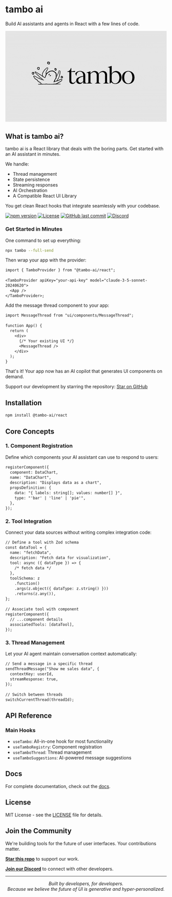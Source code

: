 # tambo ai

Build AI assistants and agents in React with a few lines of code.

<p align="center">
  <img src="../assets/tambo-animation.gif" alt="tambo ai Octo Juggling">
</p>

## What is tambo ai?

tambo ai is a React library that deals with the boring parts. Get started with an AI assistant in minutes.

We handle:

- Thread management
- State persistence
- Streaming responses
- AI Orchestration
- A Compatible React UI Library

You get clean React hooks that integrate seamlessly with your codebase.

[![npm version](https://img.shields.io/npm/v/@tambo-ai/react.svg)](https://www.npmjs.com/package/@tambo-ai/react)
[![License](https://img.shields.io/github/license/tambo-ai/tambo.svg)](https://github.com/tambo-ai/tambo/blob/main/LICENSE)
[![GitHub last commit](https://img.shields.io/github/last-commit/tambo-ai/tambo.svg)](https://github.com/tambo-ai/tambo/commits/main)
[![Discord](https://img.shields.io/badge/chat-on%20discord-blue.svg)](https://discord.gg/dJNvPEHth6)

### Get Started in Minutes

One command to set up everything:

```bash
npx tambo --full-send
```

Then wrap your app with the provider:

```tsx
import { TamboProvider } from "@tambo-ai/react";

<TamboProvider apiKey="your-api-key" model="claude-3-5-sonnet-20240620">
  <App />
</TamboProvider>;
```

Add the message thread component to your app:

```tsx
import MessageThread from "ui/components/MessageThread";

function App() {
  return (
    <div>
      {/* Your existing UI */}
      <MessageThread />
    </div>
  );
}
```

That's it! Your app now has an AI copilot that generates UI components on demand.

Support our development by starring the repository: [Star on GitHub](https://github.com/tambo-ai/tambo)

## Installation

```bash
npm install @tambo-ai/react
```

## Core Concepts

### 1. Component Registration

Define which components your AI assistant can use to respond to users:

```tsx
registerComponent({
  component: DataChart,
  name: "DataChart",
  description: "Displays data as a chart",
  propsDefinition: {
    data: "{ labels: string[]; values: number[] }",
    type: "'bar' | 'line' | 'pie'",
  },
});
```

### 2. Tool Integration

Connect your data sources without writing complex integration code:

```tsx
// Define a tool with Zod schema
const dataTool = {
  name: "fetchData",
  description: "Fetch data for visualization",
  tool: async ({ dataType }) => {
    /* fetch data */
  },
  toolSchema: z
    .function()
    .args(z.object({ dataType: z.string() }))
    .returns(z.any()),
};

// Associate tool with component
registerComponent({
  // ...component details
  associatedTools: [dataTool],
});
```

### 3. Thread Management

Let your AI agent maintain conversation context automatically:

```tsx
// Send a message in a specific thread
sendThreadMessage("Show me sales data", {
  contextKey: userId,
  streamResponse: true,
});

// Switch between threads
switchCurrentThread(threadId);
```

## API Reference

### Main Hooks

- `useTambo`: All-in-one hook for most functionality
- `useTamboRegistry`: Component registration
- `useTamboThread`: Thread management
- `useTamboSuggestions`: AI-powered message suggestions

## Docs

For complete documentation, check out the [docs](https://tambo.co/docs).

## License

MIT License - see the [LICENSE](https://github.com/tambo-ai/tambo/blob/main/LICENSE) file for details.

## Join the Community

We're building tools for the future of user interfaces. Your contributions matter.

**[Star this repo](https://github.com/tambo-ai/tambo)** to support our work.

**[Join our Discord](https://discord.gg/dJNvPEHth6)** to connect with other developers.

---

<p align="center">
  <i>Built by developers, for developers.</i><br>
  <i>Because we believe the future of UI is generative and hyper-personalized.</i>
</p>
